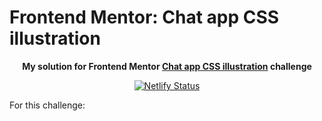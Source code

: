 # Frontend Mentor: Chat app CSS illustration

<p align="center"><strong align="center">My solution for Frontend Mentor <a href="https://www.frontendmentor.io/challenges/single-price-grid-component-5ce41129d0ff452fec5abbbc">Chat app CSS illustration</a> challenge</strong></p>

<p align="center">
  <a href="https://app.netlify.com/sites/p1t1ch-fm-chat-app-illustration/deploys">
    <img
      src="https://api.netlify.com/api/v1/badges/b7a588e9-fc58-4d8a-8584-c68ae028a3d9/deploy-status"
      alt="Netlify Status"
    />
  </a>
</p>

For this challenge:
